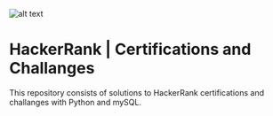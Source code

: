 
![alt text](https://techpoint.org/wp-content/uploads/2020/03/HackerRank-Logo-300-2.png)


# HackerRank | Certifications and Challanges 
This repository consists of solutions to HackerRank certifications and challanges with Python and mySQL. 
